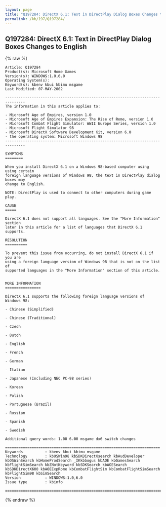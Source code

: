 ```yaml
---
layout: page
title: "Q197284: DirectX 6.1: Text in DirectPlay Dialog Boxes Changes to English"
permalink: /kb/197/Q197284/
---
```


## Q197284: DirectX 6.1: Text in DirectPlay Dialog Boxes Changes to English

{% raw %}

	Article: Q197284
	Product(s): Microsoft Home Games
	Version(s): WINDOWS:1.0,6.0
	Operating System(s): 
	Keyword(s): kbenv kbui kbimu msgame
	Last Modified: 07-MAY-2002
	
	-------------------------------------------------------------------------------
	The information in this article applies to:
	
	- Microsoft Age of Empires, version 1.0 
	- Microsoft Age of Empires Expansion: The Rise of Rome, version 1.0 
	- Microsoft Combat Flight Simulator: WWII Europe Series, version 1.0 
	- Microsoft Flight Simulator 98 
	- Microsoft DirectX Software Development Kit, version 6.0 
	- the operating system: Microsoft Windows 98 
	-------------------------------------------------------------------------------
	
	SYMPTOMS
	========
	
	When you install DirectX 6.1 on a Windows 98-based computer using using certain
	foreign language versions of Windows 98, the text in DirectPlay dialog boxes may
	change to English.
	
	NOTE: DirectPlay is used to connect to other computers during game play.
	
	CAUSE
	=====
	
	DirectX 6.1 does not support all languages. See the "More Information" section
	later in this article for a list of languages that DirectX 6.1 supports.
	
	RESOLUTION
	==========
	
	To prevent this issue from occurring, do not install DirectX 6.1 if you are
	using a foreign language version of Windows 98 that is not on the list of
	supported languages in the "More Information" section of this article.
	
	
	MORE INFORMATION
	================
	
	DirectX 6.1 supports the following foreign language versions of Windows 98:
	
	- Chinese (Simplified)
	
	- Chinese (Traditional)
	
	- Czech
	
	- Dutch
	
	- English
	
	- French
	
	- German
	
	- Italian
	
	- Japanese (Including NEC PC-98 series)
	
	- Korean
	
	- Polish
	
	- Portuguese (Brazil)
	
	- Russian
	
	- Spanish
	
	- Swedish
	
	Additional query words: 1.00 6.00 msgame dx6 switch changes
	
	======================================================================
	Keywords          : kbenv kbui kbimu msgame 
	Technology        : kbOSWin98 kbSDKDirectXsearch kbAudDeveloper kbOSWinSearch kbHomeProdSearch _IKkbbogus kbAOE kbGamesSearch kbFlightSimSearch kbZNotKeyword kbSDKSearch kbAOESearch kbSDKDirectX600 kbAOEExpRome kbCombatFlightSim kbCombatFlightSimSearch kbFlightSim98 kbSimSearch
	Version           : WINDOWS:1.0,6.0
	Issue type        : kbinfo
	
	=============================================================================
	

{% endraw %}
